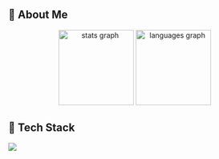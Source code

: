 ## 🐸 About Me
<div align="center">
  <img src="https://github-readme-stats.vercel.app/api?username=Yu-Tea&hide_title=false&hide_rank=false&show_icons=true&include_all_commits=true&count_private=true&disable_animations=false&theme=vue&locale=en&hide_border=false&order=1" height="150" alt="stats graph"  />
  <img src="https://github-readme-stats.vercel.app/api/top-langs?username=Yu-Tea&locale=en&hide_title=false&layout=compact&card_width=320&langs_count=5&theme=vue&hide_border=false&order=2" height="150" alt="languages graph"  />
</div>

## 🌈 Tech Stack
![](https://skillicons.dev/icons?i=html,css,js,typescript,ruby,rails,react,nextjs,ai,ps)
